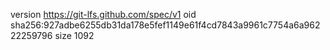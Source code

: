 version https://git-lfs.github.com/spec/v1
oid sha256:927adbe6255db31da178e5fef1149e61f4cd7843a9961c7754a6a96222259796
size 1092
